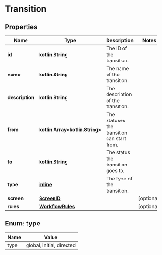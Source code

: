 
# Transition

## Properties
Name | Type | Description | Notes
------------ | ------------- | ------------- | -------------
**id** | **kotlin.String** | The ID of the transition. | 
**name** | **kotlin.String** | The name of the transition. | 
**description** | **kotlin.String** | The description of the transition. | 
**from** | **kotlin.Array&lt;kotlin.String&gt;** | The statuses the transition can start from. | 
**to** | **kotlin.String** | The status the transition goes to. | 
**type** | [**inline**](#TypeEnum) | The type of the transition. | 
**screen** | [**ScreenID**](ScreenID.md) |  |  [optional]
**rules** | [**WorkflowRules**](WorkflowRules.md) |  |  [optional]


<a name="TypeEnum"></a>
## Enum: type
Name | Value
---- | -----
type | global, initial, directed



